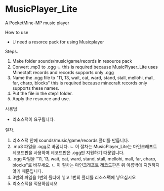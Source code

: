 # MusicPlayer_Lite
A PocketMine-MP music player

How to use
- U need a resorce pack for using Musicplayer

Steps.
1. Make folder sounds/music/game/records in resource pack
2. Convert .mp3 to .ogg
ㄴ this is required because MusicPlyaer_Lite uses Minectaft records and records supports only .ogg
3. Name the .ogg file to "11, 13, wait, cat, ward, stand, stall, mellohi, mall, far, charp, blocks" this is required because minecraft records only  supports these names.
4. Put the file in the step1 folder.
5. Apply the resource and use.

사용법
- 리소스팩이 요구됩니다.

절차.
1. 리소스팩 안에 sounds/music/game/records 폴더를 만듭니다.
2. .mp3 파일을 .ogg로 바꿉니다.
ㄴ 이 절차는 MusicPlayer_Lite는 마인크래프트 레코드판을 사용하며 레코드판은 .ogg만 지원하기 때문입니다.
3. .ogg 파일을 "11, 13, wait, cat, ward, stand, stall, mellohi, mall, far, charp, blocks"로 바꾸세요.
ㄴ 이 절차는 마인크래프트 레코드판은 위 이름밖에 지원하지 않기 때문입니다.
4. 3번의 파일을 1번의 폴더에 넣고 1번의 폴더를 리소스팩에 넣으십시오
5. 리소스팩을 적용하십시오
